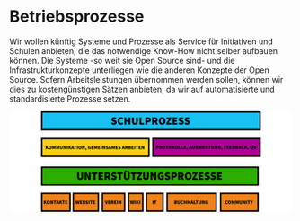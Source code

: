 # Betriebsprozesse

Wir wollen künftig Systeme und Prozesse als Service für Initiativen und Schulen anbieten, die das notwendige Know-How nicht selber aufbauen können. Die Systeme -so weit sie Open Source sind- und die Infrastrukturkonzepte unterliegen wie die anderen Konzepte der Open Source. Sofern Arbeitsleistungen übernommen werden sollen, können wir dies zu kostengünstigen Sätzen anbieten, da wir auf automatisierte und standardisierte Prozesse setzen.

![Die SELFSCRUM Betriebsprozesse](../.gitbook/assets/betrieb.png)



